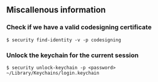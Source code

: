 ## Miscallenous information

### Check if we have a valid codesigning certificate

```
$ security find-identity -v -p codesigning
```

### Unlock the keychain for the current session

```
$ security unlock-keychain -p <password> ~/Library/Keychains/login.keychain
```
